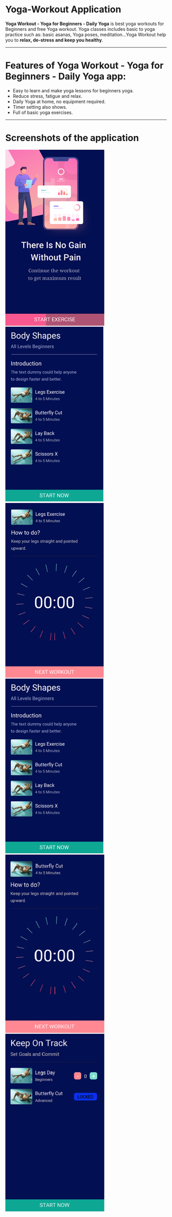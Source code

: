 # Yoga-Workout Application

**Yoga Workout - Yoga for Beginners - Daily Yoga** is best yoga workouts for Beginners and free Yoga workout. Yoga classes includes basic to yoga practice such as: basic asanas, Yoga poses, meditation...Yoga Workout help you to **relax, de-stress and keep you healthy**.

***
# Features of Yoga Workout - Yoga for Beginners - Daily Yoga app:
- Easy to learn and make yoga lessons for beginners yoga.
- Reduce stress, fatigue and relax.
- Daily Yoga at home, no equipment required.
- Timer setting also shows.
- Full of basic yoga exercises.

***
# Screenshots of the application
![](yoga_1.png)
![](yoga_2.png)
![](yoga_3.png)
![](yoga_2.png)
![](yoga_4.png)
![](yoga_5.png)
